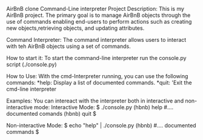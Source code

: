 AirBnB clone Command-Line interpreter
Project Description: This is my AirBnB project. The primary goal is to manage AirBnB objects through the use of commands enabling end-users to perform actions such as creating new objects,retrieving objects, and updating attributes.

Command Interpreter: The command interpreter allows users to interact with teh AirBnB objects using a set of commands.

How to start it: To start the command-line interpreter run the console.py script (./console.py)

How to Use: With the cmd-Interpreter running, you can use the following commands:
	*help: Display a list of documented commands.
	*quit: 'Exit the cmd-line interpreter

Examples: You can intereact with the interpreter both in interactive and non-interactive mode:
Interactive Mode:
$ ./console.py
(hbnb) help
#.... documented comands
(hbnb) quit
$

Non-interactive Mode:
$ echo "help" | ./console.py
(hbnb)
#.... documented commands
$
